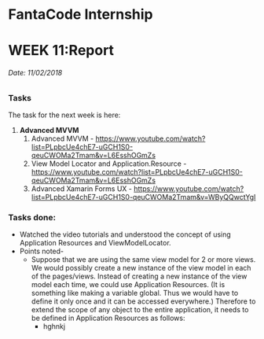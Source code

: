 # FantaCode Internship
# WEEK 11:Report 

###### Date: 11/02/2018
### Tasks 

The task for the next week is here:<br>

1. <b>Advanced MVVM</b>
    1. Advanced MVVM - https://www.youtube.com/watch?list=PLpbcUe4chE7-uGCH1S0-qeuCWOMa2Tmam&v=L6EsshOGmZs
    1. View Model Locator and Application.Resource - https://www.youtube.com/watch?list=PLpbcUe4chE7-uGCH1S0-qeuCWOMa2Tmam&v=L6EsshOGmZs
    1. Advanced Xamarin Forms UX - https://www.youtube.com/watch?list=PLpbcUe4chE7-uGCH1S0-qeuCWOMa2Tmam&v=WByQQwctYgI

### Tasks done:

* Watched the video tutorials and understood the concept of using Application Resources and ViewModelLocator.
* Points noted-<br>
  * Suppose that we are using the same view model for 2 or more views. We would possibly create a new instance of the view model in each of the pages/views. Instead of creating a new instance of the view model each time, we could use Application Resources. (It is something like making a variable global. Thus we would have to define it only once and it can be accessed everywhere.) Therefore to extend the scope of any object to the entire application, it needs to be defined in Application Resources as follows:<br>
    * hghnkj

